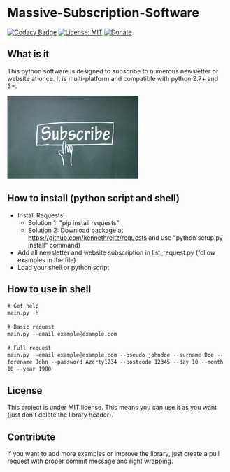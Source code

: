 # Massive-Subscription-Software
[![Codacy Badge](https://api.codacy.com/project/badge/Grade/7edc6b7561924255b347f05c8c2ede8d)](https://www.codacy.com/manual/QuentinCG/Massive-Subscription-Software?utm_source=github.com&amp;utm_medium=referral&amp;utm_content=QuentinCG/Massive-Subscription-Software&amp;utm_campaign=Badge_Grade)  [![License: MIT](https://img.shields.io/badge/License-MIT-brightgreen.svg)](https://github.com/QuentinCG/Massive-Subscription-Software/blob/master/LICENSE) [![Donate](https://img.shields.io/badge/Donate-PayPal-blue.svg)](https://paypal.me/QuentinCG)

## What is it

This python software is designed to subscribe to numerous
newsletter or website at once.
It is multi-platform and compatible with python 2.7+ and 3+.

<img src="subscribe.jpg">

## How to install (python script and shell)

* Install Requests:
    * Solution 1: "pip install requests"
    * Solution 2: Download package at <https://github.com/kennethreitz/requests> and use "python setup.py install" command)
* Add all newsletter and website subscription in list_request.py (follow examples in the file)
* Load your shell or python script

## How to use in shell

```shell
# Get help
main.py -h

# Basic request
main.py --email example@example.com

# Full request
main.py --email example@example.com --pseudo johndoe --surname Doe --forename John --password Azerty1234 --postcode 12345 --day 10 --month 10 --year 1980
```

## License

This project is under MIT license. This means you can use it as you want (just don't delete the library header).

## Contribute

If you want to add more examples or improve the library, just create a pull request with proper commit message and right wrapping.
